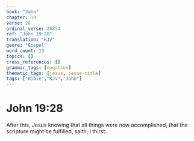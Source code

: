 ```yaml
---
book: "John"
chapter: 19
verse: 28
ordinal_verse: 26854
ref: "John 19:28"
translation: "KJV"
genre: "Gospel"
word_count: 19
topics: []
cross_references: []
grammar_tags: [negation]
thematic_tags: [jesus, jesus-title]
tags: ["Bible","KJV","John"]
---
```


# John 19:28

After this, Jesus knowing that all things were now accomplished, that the scripture might be fulfilled, saith, I thirst.
